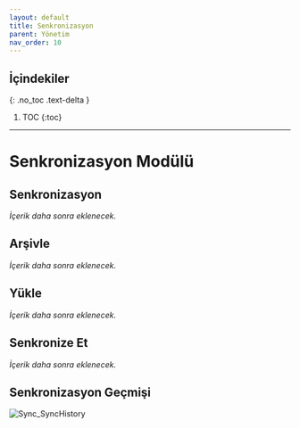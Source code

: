 ```yaml
---
layout: default
title: Senkronizasyon
parent: Yönetim
nav_order: 10
---
```


## İçindekiler
{: .no_toc .text-delta }

1. TOC
{:toc}

---

# Senkronizasyon Modülü

## Senkronizasyon

_İçerik daha sonra eklenecek._

## Arşivle

_İçerik daha sonra eklenecek._

## Yükle

_İçerik daha sonra eklenecek._

## Senkronize Et

_İçerik daha sonra eklenecek._

## Senkronizasyon Geçmişi

![Sync_SyncHistory](/docs.toltekcampus.com/media/modules/sync/sync_synchistory.png)

